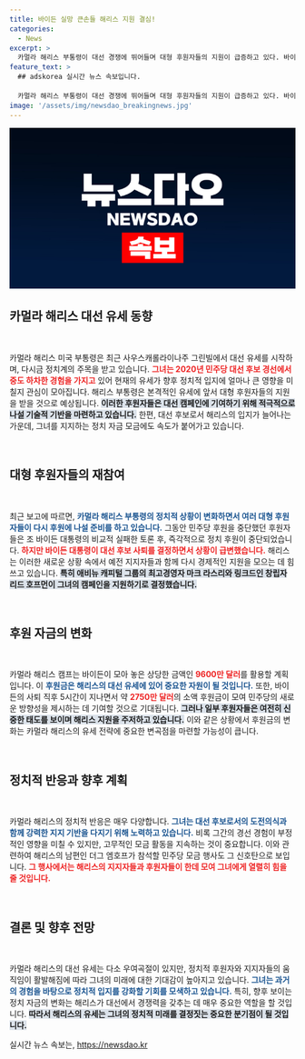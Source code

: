```yaml
---
title: 바이든 실망 큰손들 해리스 지원 결심!
categories:
  - News
excerpt: >
  카멀라 해리스 부통령이 대선 경쟁에 뛰어들며 대형 후원자들의 지원이 급증하고 있다. 바이든 사퇴 후 나타난 변화는 그녀의 캠페인에 큰 전환점이 될까? 후원 금액에 대한 높은 기대감도 함께 고조되고 있다!
feature_text: >
  ## adskorea 실시간 뉴스 속보입니다.

  카멀라 해리스 부통령이 대선 경쟁에 뛰어들며 대형 후원자들의 지원이 급증하고 있다. 바이든 사퇴 후 나타난 변화는 그녀의 캠페인에 큰 전환점이 될까? 후원 금액에 대한 높은 기대감도 함께 고조되고 있다!
image: '/assets/img/newsdao_breakingnews.jpg'
---
```


<p><img src="/assets/img/newsdao_breakingnews.jpg" alt="adskorea 속보" /></p>

<h2 data-ke-size="size26">카멀라 해리스 대선 유세 동향</h2>

<p data-ke-size="size16">&nbsp;</p>

<p>카멀라 해리스 미국 부통령은 최근 사우스캐롤라이나주 그린빌에서 대선 유세를 시작하며, 다시금 정치계의 주목을 받고 있습니다. <b><span style="color: #ee2323;">그녀는 2020년 민주당 대선 후보 경선에서 중도 하차한 경험을 가지고</span></b> 있어 현재의 유세가 향후 정치적 입지에 얼마나 큰 영향을 미칠지 관심이 모아집니다. 해리스 부통령은 본격적인 유세에 앞서 대형 후원자들의 지원을 받을 것으로 예상됩니다. <b><span style="background-color: #21538527;">이러한 후원자들은 대선 캠페인에 기여하기 위해 적극적으로 나설 기술적 기반을 마련하고 있습니다.</span></b> 한편, 대선 후보로서 해리스의 입지가 늘어나는 가운데, 그녀를 지지하는 정치 자금 모금에도 속도가 붙어가고 있습니다. </p>

<p data-ke-size="size16">&nbsp;</p>

<h2 data-ke-size="size26">대형 후원자들의 재참여</h2>

<p data-ke-size="size16">&nbsp;</p>

<p>최근 보고에 따르면, <b><span style="color: #1a5490;">카멀라 해리스 부통령의 정치적 상황이 변화하면서 여러 대형 후원자들이 다시 후원에 나설 준비를 하고 있습니다.</span></b> 그동안 민주당 후원을 중단했던 후원자들은 조 바이든 대통령의 비교적 실패한 토론 후, 즉각적으로 정치 후원이 중단되었습니다. <b><span style="color: #ee2323;">하지만 바이든 대통령이 대선 후보 사퇴를 결정하면서 상황이 급변했습니다.</span></b> 해리스는 이러한 새로운 상황 속에서 예전 지지자들과 함께 다시 경제적인 지원을 모으는 데 힘쓰고 있습니다. <b><span style="background-color: #21538527;">특히 애비뉴 캐피털 그룹의 최고경영자 마크 라스리와 링크드인 창립자 리드 호프먼이 그녀의 캠페인을 지원하기로 결정했습니다.</span></b></p>

<p data-ke-size="size16">&nbsp;</p>

<h2 data-ke-size="size26">후원 자금의 변화</h2>

<p data-ke-size="size16">&nbsp;</p>

<p>카멀라 해리스 캠프는 바이든이 모아 놓은 상당한 금액인 <b><span style="color: #ee2323;">9600만 달러</span></b>를 활용할 계획입니다. 이 <b><span style="color: #1a5490;">후원금은 해리스의 대선 유세에 있어 중요한 자원이 될 것입니다.</span></b> 또한, 바이든의 사퇴 직후 5시간이 지나면서 약 <b><span style="color: #ee2323;">2750만 달러</span></b>의 소액 후원금이 모여 민주당의 새로운 방향성을 제시하는 데 기여할 것으로 기대됩니다. <b><span style="background-color: #21538527;">그러나 일부 후원자들은 여전히 신중한 태도를 보이며 해리스 지원을 주저하고 있습니다.</span></b> 이와 같은 상황에서 후원금의 변화는 카멀라 해리스의 유세 전략에 중요한 변곡점을 마련할 가능성이 큽니다.</p>

<p data-ke-size="size16">&nbsp;</p>

<h2 data-ke-size="size26">정치적 반응과 향후 계획</h2>

<p data-ke-size="size16">&nbsp;</p>

<p>카멀라 해리스의 정치적 반응은 매우 다양합니다. <b><span style="color: #1a5490;">그녀는 대선 후보로서의 도전의식과 함께 강력한 지지 기반을 다지기 위해 노력하고 있습니다.</span></b> 비록 그간의 경선 경험이 부정적인 영향을 미칠 수 있지만, 고무적인 모금 활동을 지속하는 것이 중요합니다. 이와 관련하여 해리스의 남편인 더그 엠호프가 참석할 민주당 모금 행사도 그 신호탄으로 보입니다. <b><span style="color: #ee2323;">그 행사에서는 해리스의 지지자들과 후원자들이 한데 모여 그녀에게 열렬히 힘을 줄 것입니다.</span></b> </p>

<p data-ke-size="size16">&nbsp;</p>

<h2 data-ke-size="size26">결론 및 향후 전망</h2>

<p data-ke-size="size16">&nbsp;</p>

<p>카멀라 해리스의 대선 유세는 다소 우여곡절이 있지만, 정치적 후원자와 지지자들의 움직임이 활발해짐에 따라 그녀의 미래에 대한 기대감이 높아지고 있습니다. <b><span style="color: #1a5490;">그녀는 과거의 경험을 바탕으로 정치적 입지를 강화할 기회를 모색하고 있습니다.</span></b> 특히, 향후 보이는 정치 자금의 변화는 해리스가 대선에서 경쟁력을 갖추는 데 매우 중요한 역할을 할 것입니다. <b><span style="background-color: #21538527;">따라서 해리스의 유세는 그녀의 정치적 미래를 결정짓는 중요한 분기점이 될 것입니다.</span></b></p>
실시간 뉴스 속보는, <a href="https://newsdao.kr" rel="dofollow">https://newsdao.kr</a>



